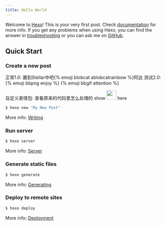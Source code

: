 ```yaml
---
title: Hello World
---
```

Welcome to [Hexo](https://hexo.io/)! This is your very first post. Check [documentation](https://hexo.io/docs/) for more info. If you get any problems when using Hexo, you can find the answer in [troubleshooting](https://hexo.io/docs/troubleshooting.html) or you can ask me on [GitHub](https://github.com/hexojs/hexo/issues).

## Quick Start

### Create a new post
正常1.0:
置到Stellar中吧{% emoji blobcat ablobcatrainbow %}阿达
测试2.0:
{% emoji bbpng enjoy %}
{% emoji bbgif attention %}   

自定义表情包:
查看原来的代码里怎么处理的
show <img src="https://cdn.discordapp.com/emojis/422189446612385792.gif?size=128" width=30px/> here

 
``` bash
$ hexo new "My New Post"
```

More info: [Writing](https://hexo.io/docs/writing.html)

### Run server

``` bash
$ hexo server
```

More info: [Server](https://hexo.io/docs/server.html)

### Generate static files

``` bash
$ hexo generate
```

More info: [Generating](https://hexo.io/docs/generating.html)

### Deploy to remote sites

``` bash
$ hexo deploy
```

More info: [Deployment](https://hexo.io/docs/one-command-deployment.html)
